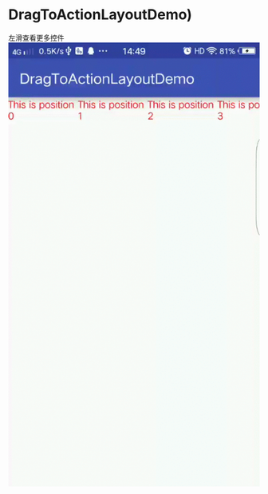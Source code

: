 # DragToActionLayoutDemo)
左滑查看更多控件
![image](https://github.com/rebeccalifei/DragToActionLayoutDemo/blob/master/gif/WeChatSight1.gif)

